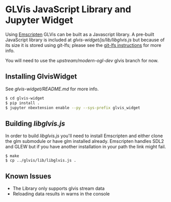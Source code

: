 # GLVis JavaScript Library and Jupyter Widget

Using [Emscripten](https://github.com/kripken/emscripten) GLVis can be built as a Javascript library.
A pre-built JavaScript library is included at *glvis-widget/js/lib/libglvis.js* but because of its size it
is stored using git-lfs; please see the [git-lfs instructions](https://git-lfs.github.com/) for more info.

You will need to use the *upstream/modern-ogl-dev* glvis branch for now.

## Installing GlvisWidget

See *glvis-widget/README.md* for more info.

```bash
$ cd glvis-widget
$ pip install .
$ jupyter nbextension enable --py --sys-prefix glvis_widget
```

## Building *libglvis.js*

In order to build *libglvis.js* you'll need to install Emscripten and either
clone the glm submodule or have glm installed already. Emscripten handles
SDL2 and GLEW but if you have another installation in your path the link
might fail.

```
$ make
$ cp ../glvis/lib/libglvis.js .
```


## Known Issues

* The Library only supports glvis stream data
* Reloading data results in warns in the console
